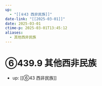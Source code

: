 ```yaml
---
up:
  - "[[⑥43 西非民族]]"
date-link: "[[2025-03-01]]"
date: 2025-03-01
ctime-p: 2025-03-01T13:45:12
aliases:
  - 其他西非民族
---
```


# ⑥439.9 其他西非民族

- up: [[⑥43 西非民族]]
